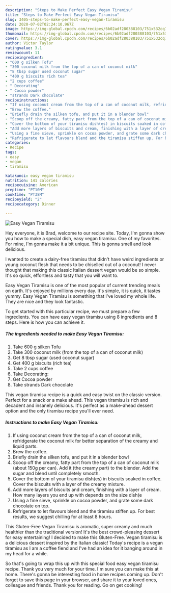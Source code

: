```yaml
---
description: "Steps to Make Perfect Easy Vegan Tiramisu"
title: "Steps to Make Perfect Easy Vegan Tiramisu"
slug: 3405-steps-to-make-perfect-easy-vegan-tiramisu
date: 2020-07-02T02:24:10.967Z
image: https://img-global.cpcdn.com/recipes/6b02adf280388103/751x532cq70/easy-vegan-tiramisu-recipe-main-photo.jpg
thumbnail: https://img-global.cpcdn.com/recipes/6b02adf280388103/751x532cq70/easy-vegan-tiramisu-recipe-main-photo.jpg
cover: https://img-global.cpcdn.com/recipes/6b02adf280388103/751x532cq70/easy-vegan-tiramisu-recipe-main-photo.jpg
author: Victor Taylor
ratingvalue: 3.1
reviewcount: 11
recipeingredient:
- "600 g silken Tofu"
- "300 coconut milk from the top of a can of coconut milk"
- "8 tbsp sugar used coconut sugar"
- "400 g biscuits rich tea"
- "2 cups coffee"
- " Decorating"
- " Cocoa powder"
- "strands Dark chocolate"
recipeinstructions:
- "If using coconut cream from the top of a can of coconut milk, refridgerate the coconut milk for better separation of the creamy and liquid parts."
- "Brew the coffee."
- "Briefly drain the silken tofu, and put it in a blender bowl"
- "Scoop off the creamy, fatty part from the top of a can of coconut milk (about 150g per can). Add it (the creamy part) to the blender. Add the sugar and blend until completely smooth."
- "Cover the bottom of your tiramisu dish(es) in biscuits soaked in coffee. Cover the biscuits with a layer of the creamy mixture."
- "Add more layers of biscuits and cream, finishing with a layer of cream. How many layers you end up with depends on the size dish(e"
- "Using a fine sieve, sprinkle on cocoa powder, and grate some dark chocolate on top."
- "Refrigerate to let flavours blend and the tiramisu stiffen up. For best results, we suggest chilling for at least 8 hours."
categories:
- Recipe
tags:
- easy
- vegan
- tiramisu

katakunci: easy vegan tiramisu 
nutrition: 141 calories
recipecuisine: American
preptime: "PT10M"
cooktime: "PT38M"
recipeyield: "2"
recipecategory: Dinner

---
```



![Easy Vegan Tiramisu](https://img-global.cpcdn.com/recipes/6b02adf280388103/751x532cq70/easy-vegan-tiramisu-recipe-main-photo.jpg)

Hey everyone, it is Brad, welcome to our recipe site. Today, I'm gonna show you how to make a special dish, easy vegan tiramisu. One of my favorites. For mine, I'm gonna make it a bit unique. This is gonna smell and look delicious.

I wanted to create a dairy-free tiramisu that didn&#39;t have weird ingredients or young coconut flesh that needs to be chiselled out of a coconut! I never thought that making this classic Italian dessert vegan would be so simple. It&#39;s so quick, effortless and tasty that you will want to.

Easy Vegan Tiramisu is one of the most popular of current trending meals on earth. It's enjoyed by millions every day. It's simple, it is quick, it tastes yummy. Easy Vegan Tiramisu is something that I've loved my whole life. They are nice and they look fantastic.


To get started with this particular recipe, we must prepare a few ingredients. You can have easy vegan tiramisu using 8 ingredients and 8 steps. Here is how you can achieve it.

<!--inarticleads1-->

##### The ingredients needed to make Easy Vegan Tiramisu:

1. Take 600 g silken Tofu
1. Take 300 coconut milk (from the top of a can of coconut milk)
1. Get 8 tbsp sugar (used coconut sugar)
1. Get 400 g biscuits (rich tea)
1. Take 2 cups coffee
1. Take  Decorating:
1. Get  Cocoa powder
1. Take strands Dark chocolate


This vegan tiramisu recipe is a quick and easy twist on the classic version. Perfect for a snack or a make ahead. This vegan tiramisu is rich and decadent and insanely delicious. It&#39;s perfect as a make-ahead dessert option and the only tiramisu recipe you&#39;ll ever need. 

<!--inarticleads2-->

##### Instructions to make Easy Vegan Tiramisu:

1. If using coconut cream from the top of a can of coconut milk, refridgerate the coconut milk for better separation of the creamy and liquid parts.
1. Brew the coffee.
1. Briefly drain the silken tofu, and put it in a blender bowl
1. Scoop off the creamy, fatty part from the top of a can of coconut milk (about 150g per can). Add it (the creamy part) to the blender. Add the sugar and blend until completely smooth.
1. Cover the bottom of your tiramisu dish(es) in biscuits soaked in coffee. Cover the biscuits with a layer of the creamy mixture.
1. Add more layers of biscuits and cream, finishing with a layer of cream. How many layers you end up with depends on the size dish(e
1. Using a fine sieve, sprinkle on cocoa powder, and grate some dark chocolate on top.
1. Refrigerate to let flavours blend and the tiramisu stiffen up. For best results, we suggest chilling for at least 8 hours.


This Gluten-Free Vegan Tiramisu is aromatic, super creamy and much healthier than the traditional version! It&#39;s the best crowd-pleasing dessert for easy entertaining! I decided to make this Gluten-Free. Vegan tiramisu is a delicious dessert inspired by the Italian classic! Today&#39;s recipe is a vegan tiramisu as I am a coffee fiend and I&#39;ve had an idea for it banging around in my head for a while. 

So that's going to wrap this up with this special food easy vegan tiramisu recipe. Thank you very much for your time. I'm sure you can make this at home. There's gonna be interesting food in home recipes coming up. Don't forget to save this page in your browser, and share it to your loved ones, colleague and friends. Thank you for reading. Go on get cooking!
